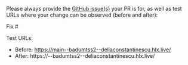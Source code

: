 Please always provide the [GitHub issue(s)](../issues) your PR is for, as well as test URLs where your change can be observed (before and after):

Fix #<gh-issue-id>

Test URLs:
- Before: https://main--badumtss2--deliaconstantinescu.hlx.live/
- After: https://<branch>--badumtss2--deliaconstantinescu.hlx.live/
